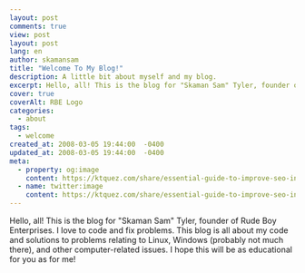 ```yaml
---
layout: post
comments: true
view: post
layout: post
lang: en
author: skamansam
title: "Welcome To My Blog!"
description: A little bit about myself and my blog.
excerpt: Hello, all! This is the blog for "Skaman Sam" Tyler, founder of Rude Boy Enterprises. 
cover: true
coverAlt: RBE Logo
categories:
  - about
tags: 
  - welcome
created_at: 2008-03-05 19:44:00  -0400
updated_at: 2008-03-05 19:44:00  -0400
meta:
  - property: og:image
    content: https://ktquez.com/share/essential-guide-to-improve-seo-in-single-page-application-vuejs.png
  - name: twitter:image
    content: https://ktquez.com/share/essential-guide-to-improve-seo-in-single-page-application-vuejs.png
---
```


Hello, all! This is the blog for "Skaman Sam" Tyler, founder of Rude Boy Enterprises. I love to code and fix problems. This blog is all about my code and solutions to problems relating to Linux, Windows (probably not much there), and other computer-related issues. I hope this will be as educational for you as for me!
